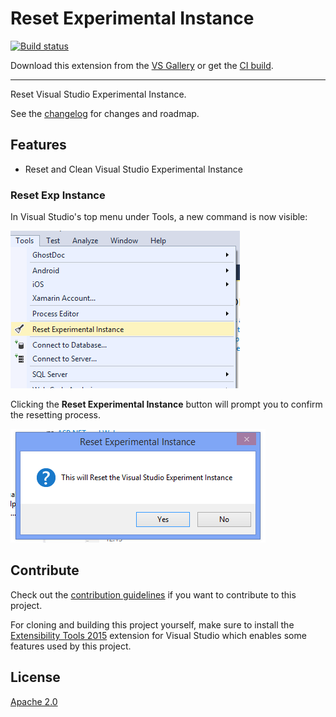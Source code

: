 # Reset Experimental Instance

<!-- Replace this badge with your own-->
[![Build status](https://ci.appveyor.com/api/projects/status/hv6uyc059rqbc6fj?svg=true)](https://ci.appveyor.com/project/madskristensen/extensibilitytools)

<!-- Update the VS Gallery link after you upload the VSIX-->
Download this extension from the [VS Gallery](https://visualstudiogallery.msdn.microsoft.com/[GuidFromGallery])
or get the [CI build](http://vsixgallery.com/extension/a452f910-6b6e-4ebd-952f-d8f1cd8c09b4/).

---------------------------------------

Reset Visual Studio Experimental Instance.

See the [changelog](CHANGELOG.md) for changes and roadmap.

## Features

- Reset and Clean Visual Studio Experimental Instance

### Reset Exp Instance
In Visual Studio's top menu under Tools, a new command is now visible:

![Context Menu](art/context-menu.png)

Clicking the **Reset Experimental Instance** button will prompt you to confirm
the resetting process.

![Prompt](art/Prompt.png)

## Contribute
Check out the [contribution guidelines](CONTRIBUTING.md)
if you want to contribute to this project.

For cloning and building this project yourself, make sure
to install the
[Extensibility Tools 2015](https://visualstudiogallery.msdn.microsoft.com/ab39a092-1343-46e2-b0f1-6a3f91155aa6)
extension for Visual Studio which enables some features
used by this project.

## License
[Apache 2.0](LICENSE)